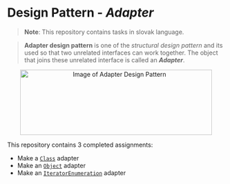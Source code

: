 # Design Pattern - *Adapter*

> **Note**: This repository contains tasks in slovak language.

> **Adapter design pattern** is one of the *structural design pattern* and its used so that two unrelated interfaces can work together. The object that joins these unrelated interface is called an ***Adapter***.

<p align="center">
  <img width="444" height="151" alt="Image of Adapter Design Pattern" src="https://i.postimg.cc/Wz5j8Fqw/Adapter-Pattern.png">
</p>

This repository contains 3 completed assignments:
- Make a [`Class`](https://github.com/pajka-js/DP_Adapter/blob/master/src/nv_adapter_uloha1a/ClassAdapter.java) adapter
- Make an [`Object`](https://github.com/pajka-js/DP_Adapter/tree/master/src/nv_adapter_uloha1b) adapter
- Make an [`IteratorEnumeration`](https://github.com/pajka-js/DP_Adapter/blob/master/src/nv_adapter_uloha2/IteratorEnumeration.java) adapter
